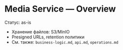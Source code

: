# Media Service — Overview

Статус: as-is

- Хранение файлов: S3/MinIO
- Presigned URLs, retention политики
- См. также: `business-logic.md`, `api.md`, `operations.md`
